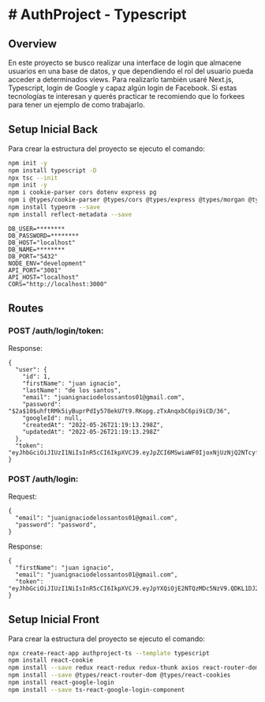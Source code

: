 # # AuthProject - Typescript

## Overview

En este proyecto se busco realizar una interface de login que almacene usuarios en una base de datos, y que dependiendo el rol del usuario pueda acceder a determinados views. Para realizarlo también usaré Next.js, Typescript, login de Google y capaz algún login de Facebook. Si estas tecnologías te interesan y querés practicar te recomiendo que lo forkees para tener un ejemplo de como trabajarlo.

## Setup Inicial Back

Para crear la estructura del proyecto se ejecuto el comando:

```bash
npm init -y
npm install typescript -D
npx tsc --init
npm init -y
npm i cookie-parser cors dotenv express pg
npm i @types/cookie-parser @types/cors @types/express @types/morgan @types/node @types pg morgan nodemon ts-node --save-dev
npm install typeorm --save
npm install reflect-metadata --save
```

```env
DB_USER=********
DB_PASSWORD=********
DB_HOST="localhost"
DB_NAME=********
DB_PORT="5432"
NODE_ENV="development"
API_PORT="3001"
API_HOST="localhost"
CORS="http://localhost:3000"
```

## Routes

### POST /auth/login/token:

Response:

```
{
  "user": {
    "id": 1,
    "firstName": "juan ignacio",
    "lastName": "de los santos",
    "email": "juanignaciodelossantos01@gmail.com",
    "password": "$2a$10$uhftRMk5iyBuprPdIy578ekU7t9.RKopg.zTxAnqxbC6pi9iCD/36",
    "googleId": null,
    "createdAt": "2022-05-26T21:19:13.298Z",
    "updatedAt": "2022-05-26T21:19:13.298Z"
  },
  "token": "eyJhbGciOiJIUzI1NiIsInR5cCI6IkpXVCJ9.eyJpZCI6MSwiaWF0IjoxNjUzNjQ2NTcyfQ.492vzBUfVDp2_E5QOuaN4H9MH2uk8dHYf1LJXTpGdTU"
}
```

### POST /auth/login:

Request:

```
{
  "email": "juanignaciodelossantos01@gmail.com",
  "password": "password",
}
```

Response:

```
{
  "firstName": "juan ignacio",
  "email": "juanignaciodelossantos01@gmail.com",
  "token": "eyJhbGciOiJIUzI1NiIsInR5cCI6IkpXVCJ9.eyJpYXQiOjE2NTQzMDc5NzV9.QDKL1DJ2V2Ow5iTVLObnw4xEOFcnKU2_Q3Lj2xw7qCc"
}
```

## Setup Inicial Front

Para crear la estructura del proyecto se ejecuto el comando:

```bash
npx create-react-app authproject-ts --template typescript
npm install react-cookie
npm install --save redux react-redux redux-thunk axios react-router-dom
npm install --save @types/react-router-dom @types/react-cookies
npm install react-google-login
npm install --save ts-react-google-login-component
```

